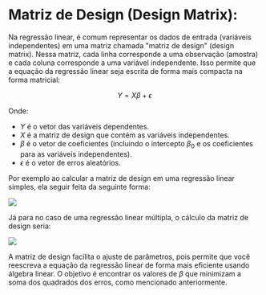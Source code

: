 # Matriz de Design (Design Matrix):

Na regressão linear, é comum representar os dados de entrada (variáveis independentes) em uma matriz chamada "matriz de design" (design matrix). Nessa matriz, cada linha corresponde a uma observação (amostra) e cada coluna corresponde a uma variável independente. Isso permite que a equação da regressão linear seja escrita de forma mais compacta na forma matricial:

$$
Y = X\beta + \epsilon
$$

Onde:

- $Y$ é o vetor das variáveis dependentes.
- $X$ é a matriz de design que contém as variáveis independentes.
- $\beta$ é o vetor de coeficientes (incluindo o intercepto $\beta_0$ e os coeficientes para as variáveis independentes).
- $\epsilon$ é o vetor de erros aleatórios.

Por exemplo ao calcular a matriz de design em uma regressão linear simples, ela seguir feita da seguinte forma:

![](design-matrix-regressao-simples.svg)

Já para no caso de uma regressão linear múltipla, o cálculo da matriz de design seria:

![](design-matrix-regressao-multipla.svg.svg)

A matriz de design facilita o ajuste de parâmetros, pois permite que você reescreva a equação da regressão linear de forma mais eficiente usando álgebra linear. O objetivo é encontrar os valores de $\beta$ que minimizam a soma dos quadrados dos erros, como mencionado anteriormente.
